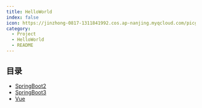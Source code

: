 ```yaml
---
title: HelloWorld
index: false
icon: https://jinzhong-0817-1311841992.cos.ap-nanjing.myqcloud.com/picgo/%E6%8A%80%E5%B7%A7.svg
category:
  - Project
  - HelloWorld
  - README
---
```


## 目录

- [SpringBoot2](SpringBoot2)
- [SpringBoot3](SpringBoot3)
- [Vue](Vue)

